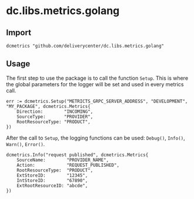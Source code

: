# dc.libs.metrics.golang

## Import
```
dcmetrics "github.com/deliverycenter/dc.libs.metrics.golang"
```

## Usage
The first step to use the package is to call the function `Setup`. This is where the global parameters for the logger will be set and used in every metrics call.

```
err := dcmetrics.Setup("METRICTS_GRPC_SERVER_ADDRESS", "DEVELOPMENT", "MY_PACKAGE", dcmetrics.Metrics{
	Direction:        "INCOMING",
	SourceType:       "PROVIDER",
	RootResourceType: "PRODUCT",
})
```


After the call to `Setup`, the logging functions can be used: `Debug()`, `Info()`, `Warn()`, `Error()`.

```
dcmetrics.Info("request published", dcmetrics.Metrics{
	SourceName:        "PROVIDER_NAME",
	Action:            "REQUEST_PUBLISHED",
	RootResourceType:  "PRODUCT",
	ExtStoreID:        "12345",
	IntStoreID:        "67890",
	ExtRootResourceID: "abcde",
})
```
